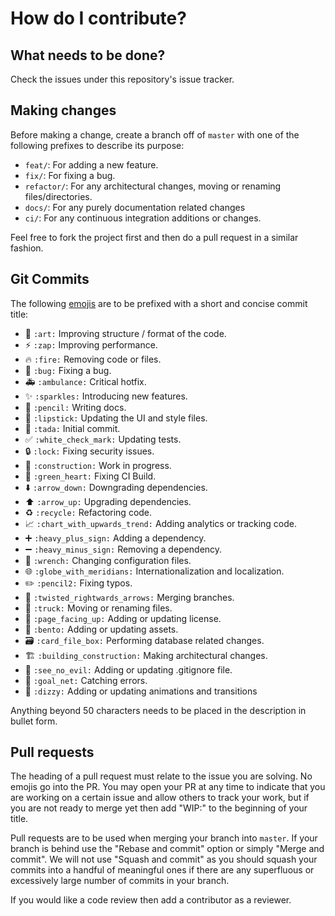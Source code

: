 # How do I contribute?

## What needs to be done?

Check the issues under this repository's issue tracker.

## Making changes
Before making a change, create a branch off of `master` with one of the following prefixes to describe its purpose:
* `feat/`: For adding a new feature.
* `fix/`: For fixing a bug.
* `refactor/`: For any architectural changes, moving or renaming files/directories.
* `docs/`: For any purely documentation related changes
* `ci/`: For any continuous integration additions or changes.

Feel free to fork the project first and then do a pull request in a similar fashion.

## Git Commits
The following [emojis](https://gitmoji.carloscuesta.me/) are to be prefixed with a short and concise commit title:
* :art: `:art:` Improving structure / format of the code.
* :zap: `:zap:` Improving performance.
* :fire: `:fire:` Removing code or files.
* :bug: `:bug:` Fixing a bug.
* :ambulance: `:ambulance:` Critical hotfix.
* :sparkles: `:sparkles:` Introducing new features.
* :pencil: `:pencil:` Writing docs.
* :lipstick: `:lipstick:` Updating the UI and style files.
* :tada: `:tada:` Initial commit.
* :white_check_mark: `:white_check_mark:` Updating tests.
* :lock: `:lock:` Fixing security issues.
* :construction: `:construction:` Work in progress.
* :green_heart: `:green_heart:` Fixing CI Build.
* :arrow_down: `:arrow_down:` Downgrading dependencies.
* :arrow_up: `:arrow_up:` Upgrading dependencies.
* :recycle: `:recycle:` Refactoring code.
* :chart_with_upwards_trend: `:chart_with_upwards_trend:` Adding analytics or tracking code.
* :heavy_plus_sign: `:heavy_plus_sign:` Adding a dependency.
* :heavy_minus_sign: `:heavy_minus_sign:` Removing a dependency.
* :wrench: `:wrench:` Changing configuration files.
* :globe_with_meridians: `:globe_with_meridians:` Internationalization and localization.
* :pencil2: `:pencil2:` Fixing typos.
* :twisted_rightwards_arrows: `:twisted_rightwards_arrows:` Merging branches.
* :truck: `:truck:` Moving or renaming files.
* :page_facing_up: `:page_facing_up:` Adding or updating license.
* :bento: `:bento:` Adding or updating assets.
* :card_file_box: `:card_file_box:` Performing database related changes.
* :building_construction: `:building_construction:` Making architectural changes.
* :see_no_evil: `:see_no_evil:` Adding or updating .gitignore file.
* :goal_net: `:goal_net:` Catching errors.
* :dizzy: `:dizzy:` Adding or updating animations and transitions

Anything beyond 50 characters needs to be placed in the description in bullet form.

## Pull requests

The heading of a pull request must relate to the issue you are solving. No emojis go into the PR. You may open your PR at
any time to indicate that you are working on a certain issue and allow others to track your work, but if you are not ready
to merge yet then add "WIP:" to the beginning of your title.

Pull requests are to be used when merging your branch into `master`. If your branch is behind use the "Rebase and commit" option
or simply "Merge and commit". We will not use "Squash and commit" as you should squash your commits into a handful of meaningful ones
if there are any superfluous or excessively large number of commits in your branch.

If you would like a code review then add a contributor as a reviewer.
